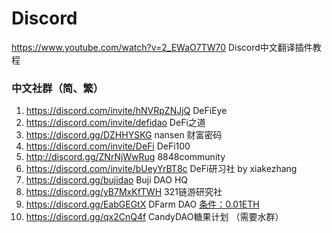 # Discord

https://www.youtube.com/watch?v=2_EWaO7TW70 Discord中文翻译插件教程

### 中文社群（简、繁）

1. https://discord.com/invite/hNVRpZNJjQ DeFiEye
2. https://discord.com/invite/defidao DeFi之道
3. https://discord.gg/DZHHYSKG nansen 财富密码
4. https://discord.com/invite/DeFi DeFi100
5. http://discord.gg/ZNrNjWwRug 8848community
6. https://discord.com/invite/bUeyYrBT8c DeFi研习社 by xiakezhang
7. https://discord.gg/bujidao Buji DAO HQ
8. https://discord.gg/yB7MxKfTWH 321链游研究社
8. https://discord.gg/EabGEGtX DFarm DAO [条件：0.01ETH](https://mirror.xyz/dfarm.eth/crowdfunds/0xC2e0B35582fCB19d4783738F305BCc38F53c6Ca0)
8. https://discord.gg/qx2CnQ4f CandyDAO糖果计划 （需要水群）
